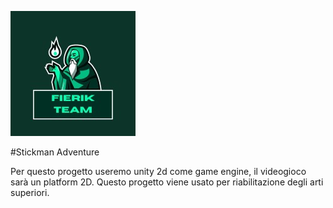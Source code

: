 ![image](https://github.com/RaffaeleMarchisio/PCTO2022/blob/main/Assets%20and%20other%20images/Fierik_team_logo.jpeg)

#Stickman Adventure

Per questo progetto useremo unity 2d come game engine, il videogioco sarà un platform 2D.
Questo progetto viene usato per riabilitazione degli arti superiori.
